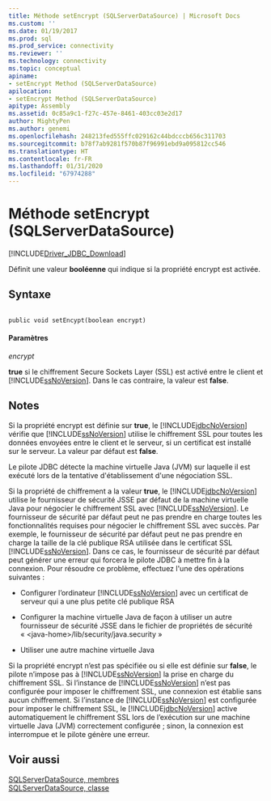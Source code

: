 ```yaml
---
title: Méthode setEncrypt (SQLServerDataSource) | Microsoft Docs
ms.custom: ''
ms.date: 01/19/2017
ms.prod: sql
ms.prod_service: connectivity
ms.reviewer: ''
ms.technology: connectivity
ms.topic: conceptual
apiname:
- setEncrypt Method (SQLServerDataSource)
apilocation:
- setEncrypt Method (SQLServerDataSource)
apitype: Assembly
ms.assetid: 0c85a9c1-f27c-457e-8461-403cc03e2d17
author: MightyPen
ms.author: genemi
ms.openlocfilehash: 248213fed555ffc029162c44bdcccb656c311703
ms.sourcegitcommit: b78f7ab9281f570b87f96991ebd9a095812cc546
ms.translationtype: HT
ms.contentlocale: fr-FR
ms.lasthandoff: 01/31/2020
ms.locfileid: "67974288"
---
```

# <a name="setencrypt-method-sqlserverdatasource"></a>Méthode setEncrypt (SQLServerDataSource)
[!INCLUDE[Driver_JDBC_Download](../../../includes/driver_jdbc_download.md)]

  Définit une valeur **booléenne** qui indique si la propriété encrypt est activée.  
  
## <a name="syntax"></a>Syntaxe  
  
```  
  
public void setEncypt(boolean encrypt)  
```  
  
#### <a name="parameters"></a>Paramètres  
 *encrypt*  
  
 **true** si le chiffrement Secure Sockets Layer (SSL) est activé entre le client et [!INCLUDE[ssNoVersion](../../../includes/ssnoversion-md.md)]. Dans le cas contraire, la valeur est **false**.  
  
## <a name="remarks"></a>Notes  
 Si la propriété encrypt est définie sur **true**, le [!INCLUDE[jdbcNoVersion](../../../includes/jdbcnoversion_md.md)] vérifie que [!INCLUDE[ssNoVersion](../../../includes/ssnoversion-md.md)] utilise le chiffrement SSL pour toutes les données envoyées entre le client et le serveur, si un certificat est installé sur le serveur. La valeur par défaut est **false**.  
  
 Le pilote JDBC détecte la machine virtuelle Java (JVM) sur laquelle il est exécuté lors de la tentative d'établissement d'une négociation SSL.  
  
 Si la propriété de chiffrement a la valeur **true**, le [!INCLUDE[jdbcNoVersion](../../../includes/jdbcnoversion_md.md)] utilise le fournisseur de sécurité JSSE par défaut de la machine virtuelle Java pour négocier le chiffrement SSL avec [!INCLUDE[ssNoVersion](../../../includes/ssnoversion-md.md)]. Le fournisseur de sécurité par défaut peut ne pas prendre en charge toutes les fonctionnalités requises pour négocier le chiffrement SSL avec succès. Par exemple, le fournisseur de sécurité par défaut peut ne pas prendre en charge la taille de la clé publique RSA utilisée dans le certificat SSL [!INCLUDE[ssNoVersion](../../../includes/ssnoversion-md.md)]. Dans ce cas, le fournisseur de sécurité par défaut peut générer une erreur qui forcera le pilote JDBC à mettre fin à la connexion. Pour résoudre ce problème, effectuez l'une des opérations suivantes :  
  
-   Configurer l’ordinateur [!INCLUDE[ssNoVersion](../../../includes/ssnoversion-md.md)] avec un certificat de serveur qui a une plus petite clé publique RSA  
  
-   Configurer la machine virtuelle Java de façon à utiliser un autre fournisseur de sécurité JSSE dans le fichier de propriétés de sécurité « \<java-home>/lib/security/java.security »  
  
-   Utiliser une autre machine virtuelle Java  
  
 Si la propriété encrypt n’est pas spécifiée ou si elle est définie sur **false**, le pilote n’impose pas à [!INCLUDE[ssNoVersion](../../../includes/ssnoversion-md.md)] la prise en charge du chiffrement SSL. Si l’instance de [!INCLUDE[ssNoVersion](../../../includes/ssnoversion-md.md)] n’est pas configurée pour imposer le chiffrement SSL, une connexion est établie sans aucun chiffrement. Si l’instance de [!INCLUDE[ssNoVersion](../../../includes/ssnoversion-md.md)] est configurée pour imposer le chiffrement SSL, le [!INCLUDE[jdbcNoVersion](../../../includes/jdbcnoversion_md.md)] active automatiquement le chiffrement SSL lors de l’exécution sur une machine virtuelle Java (JVM) correctement configurée ; sinon, la connexion est interrompue et le pilote génère une erreur.  
  
## <a name="see-also"></a>Voir aussi  
 [SQLServerDataSource, membres](../../../connect/jdbc/reference/sqlserverdatasource-members.md)   
 [SQLServerDataSource, classe](../../../connect/jdbc/reference/sqlserverdatasource-class.md)  
  
  
